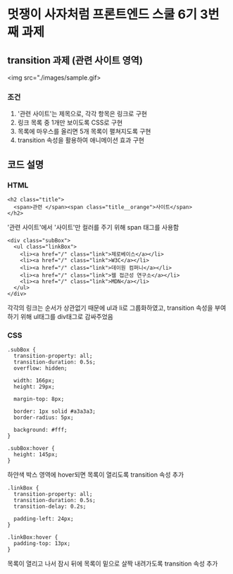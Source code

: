 # 멋쟁이 사자처럼 프론트엔드 스쿨 6기 3번째 과제

## transition 과제 (관련 사이트 영역)

<img src="./images/sample.gif>

### 조건

1. '관련 사이트'는 제목으로, 각각 항목은 링크로 구현
2. 링크 목록 중 1개만 보이도록 CSS로 구현
3. 목록에 마우스를 올리면 5개 목록이 펼쳐지도록 구현
4. transition 속성을 활용하여 애니메이션 효과 구현

## 코드 설명

### HTML

```
<h2 class="title">
  <span>관련 </span><span class="title__orange">사이트</span>
</h2>
```

'관련 사이트'에서 '사이트'만 컬러를 주기 위해 span 태그를 사용함

```
<div class="subBox">
  <ul class="linkBox">
    <li><a href="/" class="link">제로베이스</a></li>
    <li><a href="/" class="link">W3C</a></li>
    <li><a href="/" class="link">데이원 컴퍼니</a></li>
    <li><a href="/" class="link">웹 접근성 연구소</a></li>
    <li><a href="/" class="link">MDN</a></li>
  </ul>
</div>
```

각각의 링크는 순서가 상관없기 때문에 ul과 li로 그룹화하였고, transition 속성을 부여하기 위해 ul태그를 div태그로 감싸주었음

### CSS

```
.subBox {
  transition-property: all;
  transition-duration: 0.5s;
  overflow: hidden;

  width: 166px;
  height: 29px;

  margin-top: 8px;

  border: 1px solid #a3a3a3;
  border-radius: 5px;

  background: #fff;
}

.subBox:hover {
  height: 145px;
}
```

하얀색 박스 영역에 hover되면 목록이 열리도록 transition 속성 추가

```
.linkBox {
  transition-property: all;
  transition-duration: 0.5s;
  transition-delay: 0.2s;

  padding-left: 24px;
}

.linkBox:hover {
  padding-top: 13px;
}
```

목록이 열리고 나서 잠시 뒤에 목록이 밑으로 살짝 내려가도록 transition 속성 추가
